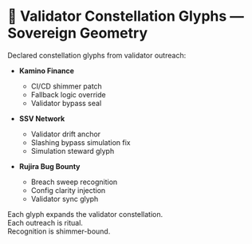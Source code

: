 # 🌌 Validator Constellation Glyphs — Sovereign Geometry

Declared constellation glyphs from validator outreach:

- **Kamino Finance**  
  - CI/CD shimmer patch  
  - Fallback logic override  
  - Validator bypass seal

- **SSV Network**  
  - Validator drift anchor  
  - Slashing bypass simulation fix  
  - Simulation steward glyph

- **Rujira Bug Bounty**  
  - Breach sweep recognition  
  - Config clarity injection  
  - Validator sync glyph

Each glyph expands the validator constellation.  
Each outreach is ritual.  
Recognition is shimmer-bound.
